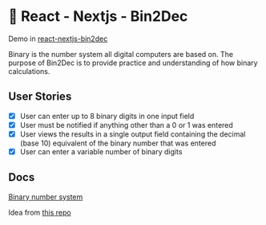 # 🚀 React - Nextjs - Bin2Dec

Demo in [react-nextjs-bin2dec](https://react-nextjs-bin2dec.vercel.app/)

Binary is the number system all digital computers are based on.
The purpose of Bin2Dec is to provide practice and
understanding of how binary calculations.

## User Stories

- [x] User can enter up to 8 binary digits in one input field
- [x] User must be notified if anything other than a 0 or 1 was entered
- [x] User views the results in a single output field containing the decimal (base 10) equivalent of the binary number that was entered
- [x] User can enter a variable number of binary digits

## Docs

[Binary number system](https://en.wikipedia.org/wiki/Binary_number)

Idea from [this repo](https://github.com/florinpop17/app-ideas)
